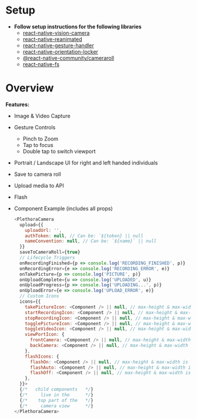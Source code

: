 # Setup

- **Follow setup instructions for the following libraries**
  - [react-native-vision-camera](https://github.com/mrousavy/react-native-vision-camera)
  - [react-native-reanimated](https://github.com/software-mansion/react-native-reanimated)
  - [react-native-gesture-handler](https://github.com/software-mansion/react-native-gesture-handler)
  - [react-native-orientation-locker](https://github.com/wonday/react-native-orientation-locker)
  - [@react-native-community/cameraroll](https://github.com/react-native-cameraroll/react-native-cameraroll)
  - [react-native-fs](https://github.com/itinance/react-native-fs)

# Overview

**Features:**

- Image & Video Capture
- Gesture Controls
  - Pinch to Zoom
  - Tap to focus
  - Double tap to switch viewport
- Portrait / Landscape UI for right and left handed individuals
- Save to camera roll
- Upload media to API
- Flash
- Component Example (includes all props)

  ```javascript
  <PlethoraCamera
    upload={{
      uploadUrl: '',
      authToken: null, // Can be: `${token} || null
      nameConvention: null, // Can be: `${name}` || null
    }}
    saveToCameraRoll={true}
    // Lifecycle Triggers
    onRecordingFinished={p => console.log('RECORDING_FINISHED', p)}
    onRecordingError={e => console.log('RECORDING_ERROR', e)}
    onTakePicture={p => console.log('PICTURE', p)}
    onUploadComplete={u => console.log('UPLOADED', u)}
    onUploadProgress={p => console.log('UPLOADING...', p)}
    onUploadError={e => console.log('UPLOAD_ERROR', e)}
    // Custom Icons
    icons={{
      takePictureIcon: <Component /> || null, // max-height & max-width is 90
      startRecordingIcon: <Component /> || null, // max-height & max-width is 90
      stopRecordingIcon: <Component /> || null, // max-height & max-width is 90
      togglePictureIcon: <Component /> || null, // max-height & max-width is 50
      toggleVideoIcon: <Component /> || null, // max-height & max-width is 50
      viewPortIcon: {
        frontCamera: <Component /> || null, // max-height & max-width is 50
        backCamera: <Component /> || null, // max-height & max-width is 50
      },
      flashIcons: {
        flashOn: <Component /> || null, // max-height & max-width is 50
        flashAuto: <Component /> || null, // max-height & max-width is 50
        flashOff: <Component /> || null, // max-height & max-width is 50
      },
    }}>
    {/*   child components   */}
    {/*     live in the      */}
    {/*    top part of the   */}
    {/*     camera view      */}
  </PlethoraCamera>
  ```
